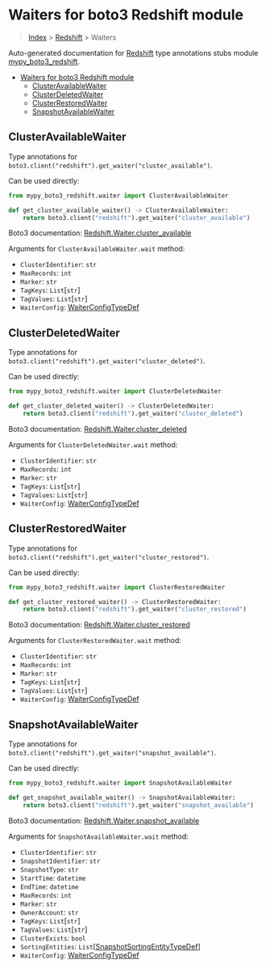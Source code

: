 # Waiters for boto3 Redshift module

> [Index](..) > [Redshift](.) > Waiters

Auto-generated documentation for
[Redshift](https://boto3.amazonaws.com/v1/documentation/api/1.17.73/reference/services/redshift.html#Redshift)
type annotations stubs module
[mypy_boto3_redshift](https://pypi.org/project/mypy-boto3-redshift/).

- [Waiters for boto3 Redshift module](#waiters-for-boto3-redshift-module)
  - [ClusterAvailableWaiter](#clusteravailablewaiter)
  - [ClusterDeletedWaiter](#clusterdeletedwaiter)
  - [ClusterRestoredWaiter](#clusterrestoredwaiter)
  - [SnapshotAvailableWaiter](#snapshotavailablewaiter)

## ClusterAvailableWaiter

Type annotations for
`boto3.client("redshift").get_waiter("cluster_available")`.

Can be used directly:

```python
from mypy_boto3_redshift.waiter import ClusterAvailableWaiter

def get_cluster_available_waiter() -> ClusterAvailableWaiter:
    return boto3.client("redshift").get_waiter("cluster_available")
```

Boto3 documentation:
[Redshift.Waiter.cluster_available](https://boto3.amazonaws.com/v1/documentation/api/1.17.73/reference/services/redshift.html#Redshift.Waiter.cluster_available)

Arguments for `ClusterAvailableWaiter.wait` method:

- `ClusterIdentifier`: `str`
- `MaxRecords`: `int`
- `Marker`: `str`
- `TagKeys`: `List`\[`str`\]
- `TagValues`: `List`\[`str`\]
- `WaiterConfig`: [WaiterConfigTypeDef](./type_defs.md#waiterconfigtypedef)

## ClusterDeletedWaiter

Type annotations for `boto3.client("redshift").get_waiter("cluster_deleted")`.

Can be used directly:

```python
from mypy_boto3_redshift.waiter import ClusterDeletedWaiter

def get_cluster_deleted_waiter() -> ClusterDeletedWaiter:
    return boto3.client("redshift").get_waiter("cluster_deleted")
```

Boto3 documentation:
[Redshift.Waiter.cluster_deleted](https://boto3.amazonaws.com/v1/documentation/api/1.17.73/reference/services/redshift.html#Redshift.Waiter.cluster_deleted)

Arguments for `ClusterDeletedWaiter.wait` method:

- `ClusterIdentifier`: `str`
- `MaxRecords`: `int`
- `Marker`: `str`
- `TagKeys`: `List`\[`str`\]
- `TagValues`: `List`\[`str`\]
- `WaiterConfig`: [WaiterConfigTypeDef](./type_defs.md#waiterconfigtypedef)

## ClusterRestoredWaiter

Type annotations for `boto3.client("redshift").get_waiter("cluster_restored")`.

Can be used directly:

```python
from mypy_boto3_redshift.waiter import ClusterRestoredWaiter

def get_cluster_restored_waiter() -> ClusterRestoredWaiter:
    return boto3.client("redshift").get_waiter("cluster_restored")
```

Boto3 documentation:
[Redshift.Waiter.cluster_restored](https://boto3.amazonaws.com/v1/documentation/api/1.17.73/reference/services/redshift.html#Redshift.Waiter.cluster_restored)

Arguments for `ClusterRestoredWaiter.wait` method:

- `ClusterIdentifier`: `str`
- `MaxRecords`: `int`
- `Marker`: `str`
- `TagKeys`: `List`\[`str`\]
- `TagValues`: `List`\[`str`\]
- `WaiterConfig`: [WaiterConfigTypeDef](./type_defs.md#waiterconfigtypedef)

## SnapshotAvailableWaiter

Type annotations for
`boto3.client("redshift").get_waiter("snapshot_available")`.

Can be used directly:

```python
from mypy_boto3_redshift.waiter import SnapshotAvailableWaiter

def get_snapshot_available_waiter() -> SnapshotAvailableWaiter:
    return boto3.client("redshift").get_waiter("snapshot_available")
```

Boto3 documentation:
[Redshift.Waiter.snapshot_available](https://boto3.amazonaws.com/v1/documentation/api/1.17.73/reference/services/redshift.html#Redshift.Waiter.snapshot_available)

Arguments for `SnapshotAvailableWaiter.wait` method:

- `ClusterIdentifier`: `str`
- `SnapshotIdentifier`: `str`
- `SnapshotType`: `str`
- `StartTime`: `datetime`
- `EndTime`: `datetime`
- `MaxRecords`: `int`
- `Marker`: `str`
- `OwnerAccount`: `str`
- `TagKeys`: `List`\[`str`\]
- `TagValues`: `List`\[`str`\]
- `ClusterExists`: `bool`
- `SortingEntities`:
  `List`\[[SnapshotSortingEntityTypeDef](./type_defs.md#snapshotsortingentitytypedef)\]
- `WaiterConfig`: [WaiterConfigTypeDef](./type_defs.md#waiterconfigtypedef)
